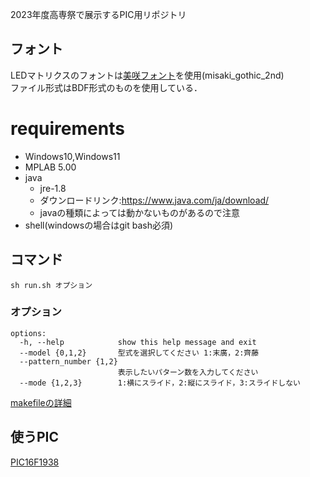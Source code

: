 2023年度高専祭で展示するPIC用リポジトリ

## フォント
LEDマトリクスのフォントは[美咲フォント](https://littlelimit.net/misaki.htm)を使用(misaki_gothic_2nd)  
ファイル形式はBDF形式のものを使用している．  

# requirements
- Windows10,Windows11
- MPLAB 5.00
- java
  - jre-1.8
  - ダウンロードリンク:https://www.java.com/ja/download/
  - javaの種類によっては動かないものがあるので注意
- shell(windowsの場合はgit bash必須)

## コマンド
```
sh run.sh オプション
```

### オプション
```
options:
  -h, --help            show this help message and exit
  --model {0,1,2}       型式を選択してください 1:末廣，2:齊藤
  --pattern_number {1,2}
                        表示したいパターン数を入力してください
  --mode {1,2,3}        1:横にスライド，2:縦にスライド，3:スライドしない
```

[makefileの詳細](https://github.com/yudai0804/pic-makefile-template)

## 使うPIC
[PIC16F1938](http://ww1.microchip.com/downloads/jp/DeviceDoc/41574A_JP.pdf)
